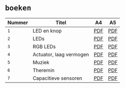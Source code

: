 # `boeken`

Nummer| Titel                  |A4               |A5                 
------|------------------------|-----------------|-------------------
`1`   | LED en knop            |[PDF](boek_1.pdf)|[PDF](boekje_1.pdf)
`2`   | LEDs                   |[PDF](boek_2.pdf)|[PDF](boekje_2.pdf)
`3`   | RGB LEDs               |[PDF](boek_3.pdf)|[PDF](boekje_3.pdf)
`4`   | Actuator, laag vermogen|[PDF](boek_4.pdf)|[PDF](boekje_4.pdf)
`5`   | Muziek                 |[PDF](boek_5.pdf)|[PDF](boekje_5.pdf)
`6`   | Theremin               |[PDF](boek_6.pdf)|[PDF](boekje_6.pdf)
`7`   | Capacitieve sensoren   |[PDF](boek_7.pdf)|[PDF](boekje_7.pdf)

